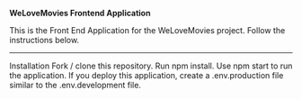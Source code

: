 **WeLoveMovies Frontend Application**



This is the Front End Application for the WeLoveMovies project. Follow the instructions below.
<hr>
Installation
Fork / clone this repository.
Run npm install.
Use npm start to run the application. If you deploy this application, create a .env.production file similar to the .env.development file.